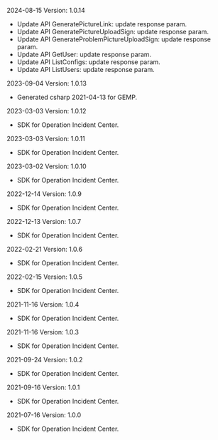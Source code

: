 2024-08-15 Version: 1.0.14
- Update API GeneratePictureLink: update response param.
- Update API GeneratePictureUploadSign: update response param.
- Update API GenerateProblemPictureUploadSign: update response param.
- Update API GetUser: update response param.
- Update API ListConfigs: update response param.
- Update API ListUsers: update response param.


2023-09-04 Version: 1.0.13
- Generated csharp 2021-04-13 for GEMP.

2023-03-03 Version: 1.0.12
- SDK for Operation Incident Center.

2023-03-03 Version: 1.0.11
- SDK for Operation Incident Center.

2023-03-02 Version: 1.0.10
- SDK for Operation Incident Center.

2022-12-14 Version: 1.0.9
- SDK for Operation Incident Center.

2022-12-13 Version: 1.0.7
- SDK for Operation Incident Center.

2022-02-21 Version: 1.0.6
- SDK for Operation Incident Center.

2022-02-15 Version: 1.0.5
- SDK for Operation Incident Center.

2021-11-16 Version: 1.0.4
- SDK for Operation Incident Center.

2021-11-16 Version: 1.0.3
- SDK for Operation Incident Center.

2021-09-24 Version: 1.0.2
- SDK for Operation Incident Center.

2021-09-16 Version: 1.0.1
- SDK for Operation Incident Center.

2021-07-16 Version: 1.0.0
- SDK for Operation Incident Center.

